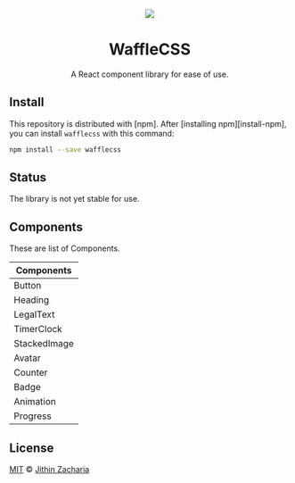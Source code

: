 <div align="center">
    <img src="https://en.wikipedia.org/wiki/Waffle#/media/File:Waffles_with_Strawberries.jpg"/>
</div>
<h1 align="center">WaffleCSS</h1>

<p align="center">A React component library for ease of use.</p>

## Install
This repository is distributed with [npm]. After [installing npm][install-npm], you can install `wafflecss` with this command:

```sh
npm install --save wafflecss
```

## Status

The library is not yet stable for use.

## Components

These are list of Components.

| Components    | 
| ------------- |
| Button     | 
| Heading      | 
| LegalText |
| TimerClock |
| StackedImage |
| Avatar |
| Counter |
| Badge |
| Animation |
| Progress |

## License

[MIT](./LICENSE) &copy; [Jithin Zacharia](https://jithinqw.github.io/)
